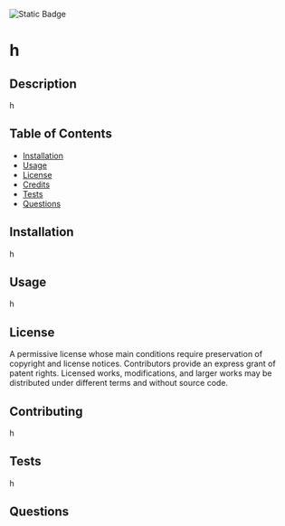 
![Static Badge](https://img.shields.io/badge/License-Apache2.0-brightgreen)
    

# h

## Description

h

## Table of Contents

- [Installation](#installation)
- [Usage](#usage)
- [License](#license)
- [Credits](#credits)
- [Tests](#tests)
- [Questions](#questions)

## Installation

h

## Usage

h

## License
  
A permissive license whose main conditions require preservation of copyright and license notices. Contributors provide an express grant of patent rights. Licensed works, modifications, and larger works may be distributed under different terms and without source code.

## Contributing

h

## Tests

h

## Questions


